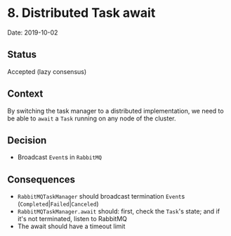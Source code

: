 # 8. Distributed Task await

Date: 2019-10-02

## Status

Accepted (lazy consensus)

## Context

By switching the task manager to a distributed implementation, we need to be able to `await` a `Task` running on any node of the cluster.

## Decision

 * Broadcast `Event`s in `RabbitMQ`

## Consequences

 * `RabbitMQTaskManager` should broadcast termination `Event`s (`Completed`|`Failed`|`Canceled`)
 * `RabbitMQTaskManager.await` should: first, check the `Task`'s state; and if it's not terminated, listen to RabbitMQ
 * The await should have a timeout limit

